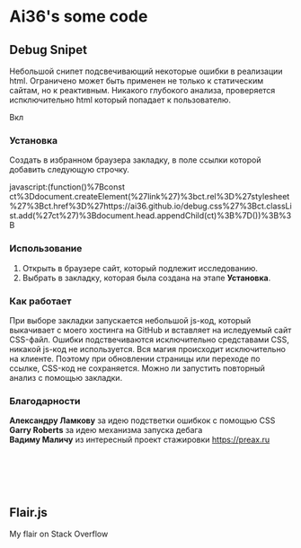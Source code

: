 # Ai36's some code

## Debug Snipet

Небольшой снипет подсвечивающий некоторые ошибки в реализации html.
Ограничено может быть применен не только к статическим сайтам, но к реактивным. Никакого глубокого анализа, проверяется испключительно html который попадает к пользователю.

Вкл

### Установка

Создать в избранном браузера закладку, в поле ссылки которой добавить следующую строчку.

javascript:(function()%7Bconst ct%3Ddocument.createElement(%27link%27)%3bct.rel%3D%27stylesheet%27%3Bct.href%3D%27https://ai36.github.io/debug.css%27%3Bct.classList.add(%27ct%27)%3Bdocument.head.appendChild(ct)%3B%7D())%3B%3B

### Использование

1. Открыть в браузере сайт, который подлежит исследованию.
2. Выбрать в закладку, которая была создана на этапе **Установка**.

### Как работает

При выборе закладки запускается небольшой js-код, который выкачивает с моего хостинга на GitHub и вставляет на иследуемый сайт CSS-файл. Ошибки подствечиваются исключительно средставами CSS, никакой js-код не используется. Вся магия происходит исключительно на клиенте. Поэтому при обновлении страницы или переходе по ссылке, CSS-код не сохраняется. Можно ли запустить повторный анализ с помощью закладки.

### Благодарности

**Александру Ламкову** за идею подстветки ошибкок с помощью CSS\
**Garry Roberts** за идею механизма запуска дебага\
**Вадиму Маличу** из интересный проект стажировки https://preax.ru

<br><br>
---
## Flair.js

My flair on Stack Overflow
